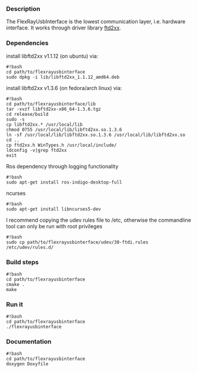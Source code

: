 ### Description ###
The FlexRayUsbInterface is the lowest communication layer, i.e. hardware interface.
It works through driver library [ftd2xx](http://www.ftdichip.com/Drivers/D2XX.htm).

### Dependencies ###
install libftd2xx v1.1.12 (on ubuntu) via:

```
#!bash
cd path/to/flexrayusbinterface
sudo dpkg -i lib/libftd2xx_1.1.12_amd64.deb
```
install libftd2xx v1.3.6 (on fedora/arch linux) via:
```
#!bash
cd path/to/flexrayusbinterface/lib
tar -xvzf libftd2xx-x86_64-1.3.6.tgz 
cd release/build
sudo -s
cp libftd2xx.* /usr/local/lib
chmod 0755 /usr/local/lib/libftd2xx.so.1.3.6
ln -sf /usr/local/lib/libftd2xx.so.1.3.6 /usr/local/lib/libftd2xx.so
cd ..
cp ftd2xx.h WinTypes.h /usr/local/include/
ldconfig -v|grep ftd2xx
exit
```

Ros dependency through logging functionality
```
#!bash
sudo apt-get install ros-indigo-desktop-full
```
ncurses
```
#!bash
sudo apt-get install libncurses5-dev 
```
I recommend copying the udev rules file to /etc, otherwise the commandline tool can only be run with root privileges
```
#!bash
sudo cp path/to/flexrayusbinterface/udev/30-ftdi.rules /etc/udev/rules.d/
```

### Build steps ###

```
#!bash
cd path/to/flexrayusbinterface
cmake .
make
```

### Run it ###

```
#!bash
cd path/to/flexrayusbinterface
./flexrayusbinterface

```

### Documentation ###

```
#!bash
cd path/to/flexrayusbinterface
doxygen Doxyfile
```